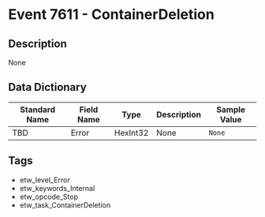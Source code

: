 # Event 7611 - ContainerDeletion

## Description
None

## Data Dictionary
|Standard Name|Field Name|Type|Description|Sample Value|
|---|---|---|---|---|
|TBD|Error|HexInt32|None|`None`|

## Tags
* etw_level_Error
* etw_keywords_Internal
* etw_opcode_Stop
* etw_task_ContainerDeletion